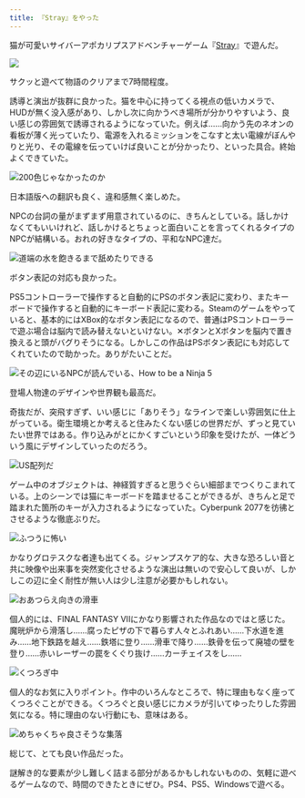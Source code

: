 ```yaml
---
title: 『Stray』をやった
---
```

猫が可愛いサイバーアポカリプスアドベンチャーゲーム『[Stray](https://store.steampowered.com/app/1332010/Stray/?l=japanese)』で遊んだ。

![](https://lh3.googleusercontent.com/6tq4vrH8ztsNLYuKFB-EHqovUQbxzIf70jHrx5ns3rAmZa7YlX3LyaWwKiOVbOWGIpLaASxXYrY11W7qjltdeN1oxcuMngK9vSZTnuNE6r8S-k3QnF7665SWiyFZYzxqKnqmj3HqiGR70FhSTgxu-myHvLCGTEAWU5xwG-qnmQCGV7H5UkpSUjjcjQ)

サクッと遊べて物語のクリアまで7時間程度。

誘導と演出が抜群に良かった。猫を中心に持ってくる視点の低いカメラで、HUDが無く没入感があり、しかし次に向かうべき場所が分かりやすいよう、良い感じの雰囲気で誘導されるようになっていた。例えば……向かう先のネオンの看板が薄く光っていたり、電源を入れるミッションをこなすと太い電線がぼんやりと光り、その電線を伝っていけば良いことが分かったり、といった具合。終始よくできていた。

![](https://lh6.googleusercontent.com/4JuX1DKySDlYy1ULq5eH5Z4D-jyIgAUPRqne7b1MCNx0G5bI9qRh54UYHiuH6Z3ODWIEDuDkEYysXLyvLBuli2_p0rDCKcTYTgiIckTYqD2Tm9lfiWOdRkswPmWEPjVn4q-UCR5ID8vHVnk-9QcVHSfJsRZ4QCzIhQ_Fg9jjnvtyJUY5uJC2iyzpAw "200色じゃなかったのか")

日本語版への翻訳も良く、違和感無く楽しめた。

NPCの台詞の量がまずまず用意されているのに、きちんとしている。話しかけなくてもいいけれど、話しかけるとちょっと面白いことを言ってくれるタイプのNPCが結構いる。おれの好きなタイプの、平和なNPC達だ。

![](https://lh3.googleusercontent.com/wKC-r9RxCHU-ebKEVFXrANZoqztwujBCioX9hjrF6Uj033gR_EYhuvaYridMYdmLE8w07Gu2NKnhnNeBGM2jzNDMtHJLtcmxY8UfuK9NBDBrGi3p6LKd25_1s67SKz1ivY5IVhreJpsDu6sgRBdz7csWMh6fZlAoseEDmpA-Ay7TKFRyyH7RPSBhOQ "道端の水を飽きるまで舐めたりできる")

ボタン表記の対応も良かった。

PS5コントローラーで操作すると自動的にPSのボタン表記に変わり、またキーボードで操作すると自動的にキーボード表記に変わる。Steamのゲームをやっていると、基本的にはXBox的なボタン表記になるので、普通はPSコントローラーで遊ぶ場合は脳内で読み替えないといけない。✕ボタンとXボタンを脳内で置き換えると頭がバグりそうになる。しかしこの作品はPSボタン表記にも対応してくれていたので助かった。ありがたいことだ。

![](https://lh5.googleusercontent.com/m57ZG0qi4SAK2l6yfr9p-6NGJJS_De4k08KiPh7QS2BOO3jFx8E_GGkS9-bcW9_W8UePb_P1CXBlM2WsFWvYIzO-3Z1j1Fm_AZqJcRQpOk_VnsOh-4MlqqFCB38Bv-JuCf-yX713SSujKmAreud-6UNDQ8TBZ7XzMR8YRSQNn4XjijrKWy2je-1kmA "その辺にいるNPCが読んでいる、How to be a Ninja 5")

登場人物達のデザインや世界観も最高だ。

奇抜だが、突飛すぎず、いい感じに「ありそう」なラインで楽しい雰囲気に仕上がっている。衛生環境とか考えると住みたくない感じの世界だが、ずっと見ていたい世界ではある。作り込みがとにかくすごいという印象を受けたが、一体どういう風にデザインしていったのだろう。

![](https://lh4.googleusercontent.com/Uq8ri3Fk4zgOC8pXcAbkcZfM3HkbCMXKSovSV8q6I7sK2tZwVuYeKnrGCZgh0q3Pz-QI5VB2omF-NItUuXe7fp-_XebmEhyCI7zZMR27tHpohDhD09BxU9xazp_zBAAmLkbz6Q27jRCzCwiy2QzOSPWblTF6Fg08VSl8TTOcogQcyRozqmmRVXRs5g "US配列だ")

ゲーム中のオブジェクトは、神経質すぎると思うぐらい細部までつくりこまれている。上のシーンでは猫にキーボードを踏ませることができるが、きちんと足で踏まれた箇所のキーが入力されるようになっていた。Cyberpunk 2077を彷彿とさせるような徹底ぶりだ。

![](https://lh6.googleusercontent.com/u-ZGDTwml2Asr5Gi6EKWOzCsOf_WWx4637_63Xq1Sf0ZrIIISuoCyV2q0SBzY8ajTYQ0cie98UkE5L0bfJKHF2hrPEXRGlX1DfJ7dpbLeiI45lIYVxwoEVeEJeLiLycgLhcIlvFHdOa-kmcQU5CdGCcF0049AEE8tiurxOEwbZBSp93ReVSVzgWqLQ "ふつうに怖い")

かなりグロテスクな者達も出てくる。ジャンプスケア的な、大きな恐ろしい音と共に映像や出来事を突然変化させるような演出は無いので安心して良いが、しかしこの辺に全く耐性が無い人は少し注意が必要かもしれない。

![](https://lh4.googleusercontent.com/YXEDPesDmi76GkLHCKvtEXmuQvBZCMCXajTXVmg-vjPLanwY5in9ST-rM6cL3_X8K0k7xFwbnX4Lw53gNnTkLobLrm6cxU2NLrETniD7MyPpeGW46wYTOY9oiIUF_XVvKndOmf9xjBVP4_enoNs3UKfGmCejDThilTDZ_kJ3bw5tWctkK1-bpJ9QPQ "おあつらえ向きの滑車")

個人的には、FINAL FANTASY VIIにかなり影響された作品なのではと感じた。魔晄炉から滑落し……腐ったピザの下で暮らす人々とふれあい……下水道を進み……地下鉄路を越え……鉄塔に登り……滑車で降り……鉄骨を伝って廃墟の壁を登り……赤いレーザーの罠をくぐり抜け……カーチェイスをし……

![](https://lh5.googleusercontent.com/1MyMum3wE0lCPyGZy2S-IfSQ7JKC_-2Wfl8cVp0BC1Y8joWAlb__Nw7tlJd2zbJrA4RrFv-i2yCVe13LYXs4gv5CjmqWDztG0eHFW1JRu64nOjj88U8qFN6ikZ841pFOvdiI-htOoHwVtKviLsEDUH5Ua3xcdSqR44ERPAusF2expWIBbhHcd0CT1w "くつろぎ中")

個人的なお気に入りポイント。作中のいろんなところで、特に理由もなく座ってくつろぐことができる。くつろぐと良い感じにカメラが引いてゆったりした雰囲気になる。特に理由のない行動にも、意味はある。

![](https://lh5.googleusercontent.com/GaC8gxh4FyAur9kq8bshtER7GtsgT7JJXqkSn7X9lDl_A-dWqjh9dkgkb1Y38jv534VECtmwXPezgHwp40wLAZLTctvwcEbhHtmIrt6-qUAtNsBd5IgIgJ2egqFISTxTEiDtJM4IzQvVl-01KtODthTWDoss3QSwNukI3IFniiGr1Av5R5j4MAabTA "めちゃくちゃ良さそうな集落")

総じて、とても良い作品だった。

謎解き的な要素が少し難しく詰まる部分があるかもしれないものの、気軽に遊べるゲームなので、時間のできたときにぜひ。PS4、PS5、Windowsで遊べる。
